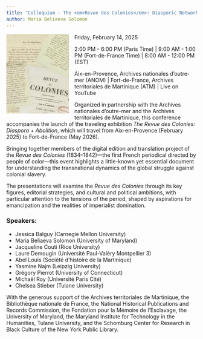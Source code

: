 ```yaml
---
title: "Colloquium — The <em>Revue des Colonies</em>: Diasporic Networks and the Struggle for Abolition"
author: Maria Beliaeva Solomon
---
```


<div style="width: 33%; float: left; margin-right: 1em">

  <img src="../../../images/news/colloquium.jpg" alt="Pages de la Revue des Colonies" />
  
</div>

Friday, February 14, 2025

2:00 PM - 6:00 PM (Paris Time) | 9:00 AM - 1:00 PM (Fort-de-France Time) | 8:00 AM - 12:00 PM (EST)

Aix-en-Provence, Archives nationales d’outre-mer (ANOM) | Fort-de-France, Archives territoriales de Martinique (ATM) | Live on YouTube

Organized in partnership with the Archives nationales d’outre-mer and the Archives territoriales de Martinique, this conference accompanies the launch of the traveling exhibition _The Revue des Colonies: Diaspora + Abolition_, which will travel from Aix-en-Provence (February 2025) to Fort-de-France (May 2026).

Bringing together members of the digital edition and translation project of the _Revue des Colonies_ (1834–1842)—the first French periodical directed by people of color—this event highlights a little-known yet essential document for understanding the transnational dynamics of the global struggle against colonial slavery.

The presentations will examine the _Revue des Colonies_ through its key figures, editorial strategies, and cultural and political ambitions, with particular attention to the tensions of the period, shaped by aspirations for emancipation and the realities of imperialist domination.

### Speakers:
* Jessica Balguy (Carnegie Mellon University)
* Maria Beliaeva Solomon (University of Maryland)
* Jacqueline Couti (Rice University)
* Laure Demougin (Université Paul-Valéry Montpellier 3)
* Abel Louis (Société d’histoire de la Martinique)
* Yasmine Najm (Leipzig University)
* Grégory Pierrot (University of Connecticut)
* Michaël Roy (Université Paris Cité)
* Chelsea Stieber (Tulane University)

With the generous support of the Archives territoriales de Martinique, the Bibliothèque nationale de France, the National Historical Publications and Records Commission, the Fondation pour la Mémoire de l’Esclavage, the University of Maryland, the Maryland Institute for Technology in the Humanities, Tulane University, and the Schomburg Center for Research in Black Culture of the New York Public Library.
